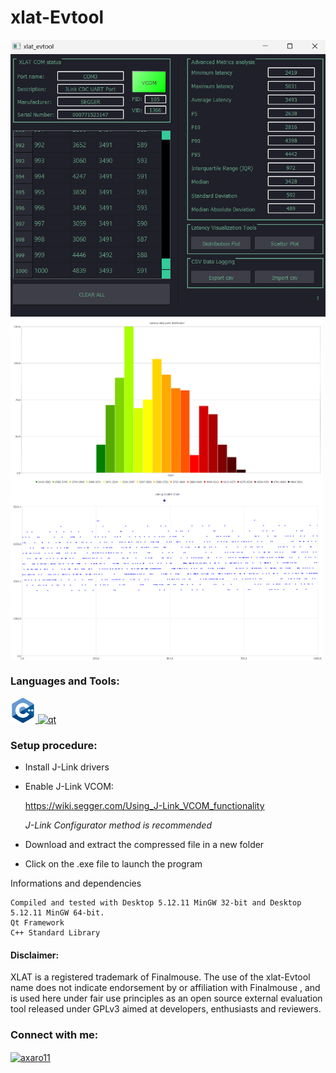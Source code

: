 # xlat-Evtool


<img src="https://github.com/FNNN98/xlat-Evtool/blob/main/pic2.png?raw=true" width="650"> 
<div style="display:flex;">
    <div style="display:flex; flex-direction:column;">
        <img src="https://github.com/FNNN98/xlat-Evtool/blob/main/pic3.png?raw=true" width="500">
        <img src="https://github.com/FNNN98/xlat-Evtool/blob/main/pic1.png?raw=true" width="500">
    </div>
</div>

<h3 align="left">Languages and Tools:</h3>
<p align="left"> <a href="https://www.w3schools.com/cpp/" target="_blank" rel="noreferrer"> <img src="https://raw.githubusercontent.com/devicons/devicon/master/icons/cplusplus/cplusplus-original.svg" alt="cplusplus" width="40" height="40"/> </a> <a href="https://www.qt.io/" target="_blank" rel="noreferrer"> <img src="https://upload.wikimedia.org/wikipedia/commons/0/0b/Qt_logo_2016.svg" alt="qt" width="40" height="40"/> </a> </p>

<h3 align="left"> Setup procedure:</h3>

- Install J-Link drivers
- Enable J-Link VCOM:
  
  https://wiki.segger.com/Using_J-Link_VCOM_functionality

  _J-Link Configurator method is recommended_
- Download and extract the compressed file in a new folder
- Click on the .exe file to launch the program


Informations and dependencies

    Compiled and tested with Desktop 5.12.11 MinGW 32-bit and Desktop 5.12.11 MinGW 64-bit.
    Qt Framework
    C++ Standard Library


<h4 align="left"> Disclaimer:</h4>

XLAT is a registered trademark of Finalmouse. The use of the xlat-Evtool name does not indicate endorsement by or affiliation with Finalmouse , and is used here under fair use principles as an open source external evaluation tool released under GPLv3 aimed at developers, enthusiasts and reviewers.

<h3 align="left">Connect with me:</h3>
<p align="left">
<a href="https://twitter.com/axaro11" target="blank"><img align="center" src="https://raw.githubusercontent.com/rahuldkjain/github-profile-readme-generator/master/src/images/icons/Social/twitter.svg" alt="axaro11" height="30" width="40" /></a>
</p>
